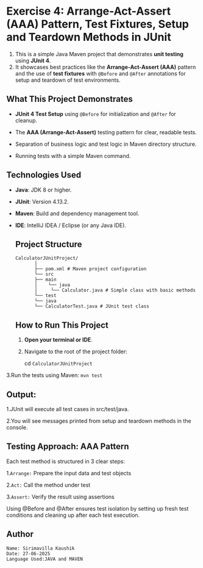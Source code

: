 # Exercise 4: Arrange-Act-Assert (AAA) Pattern, Test Fixtures, Setup and Teardown Methods in JUnit

 1. This is a simple Java Maven project that demonstrates **unit testing** using **JUnit 4**. 
 2. It showcases best practices like the **Arrange-Act-Assert (AAA)** pattern and the use of **test fixtures** with 
    `@Before` and `@After` annotations for setup and teardown of test environments.

 ##  What This Project Demonstrates
   - **JUnit 4 Test Setup** using `@Before` for initialization and `@After` for cleanup.
     
   - The **AAA (Arrange-Act-Assert)** testing pattern for clear, readable tests.
     
   - Separation of business logic and test logic in Maven directory structure.
     
   - Running tests with a simple Maven command.


   ## Technologies Used
   
  - **Java**: JDK 8 or higher.
   
  - **JUnit**: Version 4.13.2.
     
  - **Maven**: Build and dependency management tool.
     
  - **IDE**: IntelliJ IDEA / Eclipse (or any Java IDE).

    ## Project Structure

        CalculatorJUnitProject/
               │
               ├── pom.xml # Maven project configuration
               └── src
               ├── main
               │    └── java
               │     └── Calculator.java # Simple class with basic methods
               └── test
               └── java
               └── CalculatorTest.java # JUnit test class


    ## How to Run This Project

    1.  **Open your terminal or IDE**.

    2. Navigate to the root of the project folder:

         cd `CalculatorJUnitProject`

   3.Run the tests using Maven:
       `mvn test`
       
  ## Output:

   1.JUnit will execute all test cases in src/test/java.

   2.You will see messages printed from setup and teardown methods in the console.

  ## Testing Approach: AAA Pattern
   Each test method is structured in 3 clear steps:

  1.`Arrange:` Prepare the input data and test objects

  2.`Act:` Call the method under test

  3.`Assert:` Verify the result using assertions

  Using @Before and @After ensures test isolation by setting up fresh test conditions and cleaning up after each test execution.

 ## Author
    Name: Sirimavilla Kaushik
    Date: 27-06-2025
    Language Used:JAVA and MAVEN
